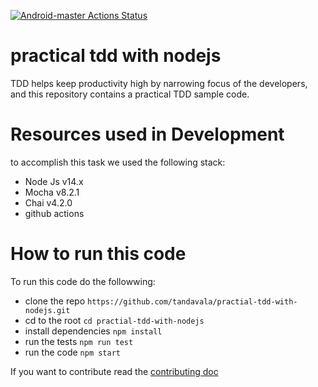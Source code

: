 [![Android-master Actions Status](https://github.com/tandavala/practial-tdd-with-nodejs/workflows/actions/badge.svg)](https://github.com/AndreSand/BornInApp/actions)
# practical tdd with nodejs

TDD helps keep productivity high by narrowing focus of the developers, and this repository contains a practical TDD sample code.

# Resources used in Development

to accomplish this task we used the following stack:

- Node Js v14.x
- Mocha v8.2.1
- Chai v4.2.0
- github actions

# How to run this code

To run this code do the followwing:

- clone the repo `https://github.com/tandavala/practial-tdd-with-nodejs.git`
- cd to the root `cd practial-tdd-with-nodejs`
- install dependencies `npm install`
- run the tests `npm run test`
- run the code `npm start`

If you want to contribute read the [contributing doc]()
